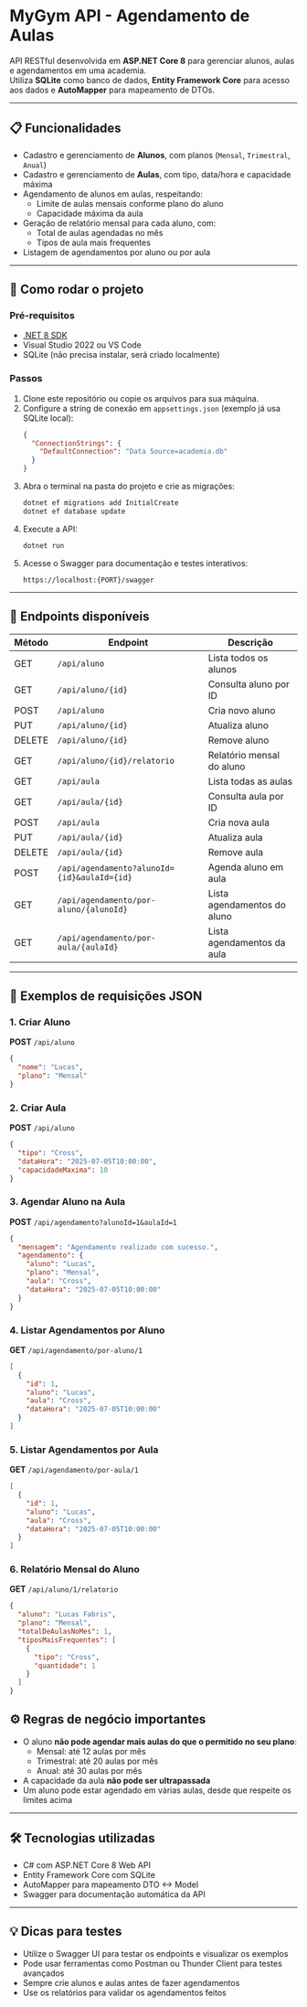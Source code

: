 # MyGym API - Agendamento de Aulas

API RESTful desenvolvida em **ASP.NET Core 8** para gerenciar alunos, aulas e agendamentos em uma academia.  
Utiliza **SQLite** como banco de dados, **Entity Framework Core** para acesso aos dados e **AutoMapper** para mapeamento de DTOs.

---

## 📋 Funcionalidades

- Cadastro e gerenciamento de **Alunos**, com planos (`Mensal`, `Trimestral`, `Anual`)
- Cadastro e gerenciamento de **Aulas**, com tipo, data/hora e capacidade máxima
- Agendamento de alunos em aulas, respeitando:
  - Limite de aulas mensais conforme plano do aluno
  - Capacidade máxima da aula
- Geração de relatório mensal para cada aluno, com:
  - Total de aulas agendadas no mês
  - Tipos de aula mais frequentes
- Listagem de agendamentos por aluno ou por aula

---

## 🚀 Como rodar o projeto

### Pré-requisitos

- [.NET 8 SDK](https://dotnet.microsoft.com/download/dotnet/8.0)
- Visual Studio 2022 ou VS Code
- SQLite (não precisa instalar, será criado localmente)

### Passos

1. Clone este repositório ou copie os arquivos para sua máquina.
2. Configure a string de conexão em `appsettings.json` (exemplo já usa SQLite local):
    ```json
    {
      "ConnectionStrings": {
        "DefaultConnection": "Data Source=academia.db"
      }
    }
    ```
3. Abra o terminal na pasta do projeto e crie as migrações:
    ```bash
    dotnet ef migrations add InitialCreate
    dotnet ef database update
    ```
4. Execute a API:
    ```bash
    dotnet run
    ```
5. Acesse o Swagger para documentação e testes interativos:
    ```
    https://localhost:{PORT}/swagger
    ```

---

## 🔌 Endpoints disponíveis

| Método | Endpoint                                  | Descrição                                  |
|--------|-------------------------------------------|--------------------------------------------|
| GET    | `/api/aluno`                             | Lista todos os alunos                      |
| GET    | `/api/aluno/{id}`                        | Consulta aluno por ID                      |
| POST   | `/api/aluno`                             | Cria novo aluno                           |
| PUT    | `/api/aluno/{id}`                        | Atualiza aluno                            |
| DELETE | `/api/aluno/{id}`                        | Remove aluno                             |
| GET    | `/api/aluno/{id}/relatorio`              | Relatório mensal do aluno                  |
| GET    | `/api/aula`                              | Lista todas as aulas                       |
| GET    | `/api/aula/{id}`                         | Consulta aula por ID                      |
| POST   | `/api/aula`                              | Cria nova aula                           |
| PUT    | `/api/aula/{id}`                         | Atualiza aula                            |
| DELETE | `/api/aula/{id}`                         | Remove aula                             |
| POST   | `/api/agendamento?alunoId={id}&aulaId={id}` | Agenda aluno em aula                      |
| GET    | `/api/agendamento/por-aluno/{alunoId}`   | Lista agendamentos do aluno                |
| GET    | `/api/agendamento/por-aula/{aulaId}`     | Lista agendamentos da aula                  |

---

## 📖 Exemplos de requisições JSON

### 1. Criar Aluno
**POST** `/api/aluno`

```json
{
  "nome": "Lucas",
  "plano": "Mensal"
}

```
### 2. Criar Aula
**POST** `/api/aluno`

```json
{
  "tipo": "Cross",
  "dataHora": "2025-07-05T10:00:00",
  "capacidadeMaxima": 10
}
```


### 3. Agendar Aluno na Aula
**POST** `/api/agendamento?alunoId=1&aulaId=1`

```json
{
  "mensagem": "Agendamento realizado com sucesso.",
  "agendamento": {
    "aluno": "Lucas",
    "plano": "Mensal",
    "aula": "Cross",
    "dataHora": "2025-07-05T10:00:00"
  }
}
```

### 4. Listar Agendamentos por Aluno
**GET** `/api/agendamento/por-aluno/1`

```json
[
  {
    "id": 1,
    "aluno": "Lucas",
    "aula": "Cross",
    "dataHora": "2025-07-05T10:00:00"
  }
]
```

### 5. Listar Agendamentos por Aula
**GET** `/api/agendamento/por-aula/1`

```json
[
  {
    "id": 1,
    "aluno": "Lucas",
    "aula": "Cross",
    "dataHora": "2025-07-05T10:00:00"
  }
]
```

### 6. Relatório Mensal do Aluno
**GET** `/api/aluno/1/relatorio`

```json
{
  "aluno": "Lucas Fabris",
  "plano": "Mensal",
  "totalDeAulasNoMes": 1,
  "tiposMaisFrequentes": [
    {
      "tipo": "Cross",
      "quantidade": 1
    }
  ]
}
```

## ⚙️ Regras de negócio importantes

- O aluno **não pode agendar mais aulas do que o permitido no seu plano**:
  - Mensal: até 12 aulas por mês
  - Trimestral: até 20 aulas por mês
  - Anual: até 30 aulas por mês
- A capacidade da aula **não pode ser ultrapassada**
- Um aluno pode estar agendado em várias aulas, desde que respeite os limites acima

---

## 🛠️ Tecnologias utilizadas

- C# com ASP.NET Core 8 Web API
- Entity Framework Core com SQLite
- AutoMapper para mapeamento DTO <-> Model
- Swagger para documentação automática da API

---

## 💡 Dicas para testes

- Utilize o Swagger UI para testar os endpoints e visualizar os exemplos
- Pode usar ferramentas como Postman ou Thunder Client para testes avançados
- Sempre crie alunos e aulas antes de fazer agendamentos
- Use os relatórios para validar os agendamentos feitos





